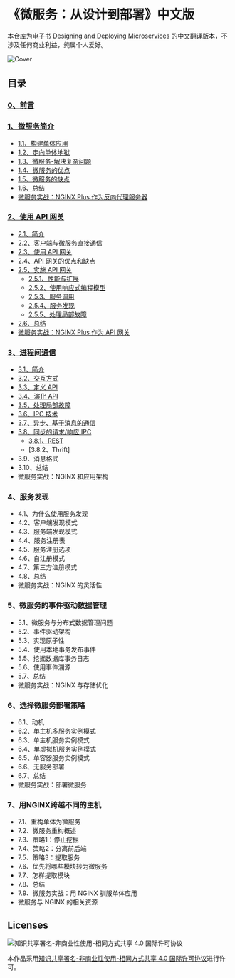 # 《微服务：从设计到部署》中文版
本仓库为电子书 [Designing and Deploying Microservices](https://www.nginx.com/resources/library/designing-deploying-microservices/) 的中文翻译版本，不涉及任何商业利益，纯属个人爱好。

![Cover](https://github.com/oopsguy/microservices-from-design-to-deployment-chinese/blob/master/resources/cover.png)

## 目录

### [0、前言](https://github.com/oopsguy/microservices-from-design-to-deployment-chinese/blob/master/0-foreword.md)

### [1、微服务简介](https://github.com/oopsguy/microservices-from-design-to-deployment-chinese/blob/master/1-introduction-to-microservices.md#1微服务简介)
- [1.1、构建单体应用](https://github.com/oopsguy/microservices-from-design-to-deployment-chinese/blob/master/1-introduction-to-microservices.md#11构建单体应用)
- [1.2、走向单体地狱](https://github.com/oopsguy/microservices-from-design-to-deployment-chinese/blob/master/1-introduction-to-microservices.md#12走向单体地狱)
- [1.3、微服务-解决复杂问题](https://github.com/oopsguy/microservices-from-design-to-deployment-chinese/blob/master/1-introduction-to-microservices.md#13微服务-解决复杂问题)
- [1.4、微服务的优点](https://github.com/oopsguy/microservices-from-design-to-deployment-chinese/blob/master/1-introduction-to-microservices.md#14微服务的优点)
- [1.5、微服务的缺点](https://github.com/oopsguy/microservices-from-design-to-deployment-chinese/blob/master/1-introduction-to-microservices.md#15微服务的缺点)
- [1.6、总结](https://github.com/oopsguy/microservices-from-design-to-deployment-chinese/blob/master/1-introduction-to-microservices.md#16总结)
- [微服务实战：NGINX Plus 作为反向代理服务器](https://github.com/oopsguy/microservices-from-design-to-deployment-chinese/blob/master/1-introduction-to-microservices.md#微服务实战nginx-plus-作为反向代理服务器)

### [2、使用 API 网关](https://github.com/oopsguy/microservices-from-design-to-deployment-chinese/blob/master/2-using-an-api-gateway.md)
- [2.1、简介](https://github.com/oopsguy/microservices-from-design-to-deployment-chinese/blob/master/2-using-an-api-gateway.md#21简介)
- [2.2、客户端与微服务直接通信](https://github.com/oopsguy/microservices-from-design-to-deployment-chinese/blob/master/2-using-an-api-gateway.md#22客户端与微服务直接通信)
- [2.3、使用 API 网关](https://github.com/oopsguy/microservices-from-design-to-deployment-chinese/blob/master/2-using-an-api-gateway.md#23使用API网关)
- [2.4、API 网关的优点和缺点](https://github.com/oopsguy/microservices-from-design-to-deployment-chinese/blob/master/2-using-an-api-gateway.md#24API网关的优点和缺点)
- [2.5、实施 API 网关](https://github.com/oopsguy/microservices-from-design-to-deployment-chinese/blob/master/2-using-an-api-gateway.md#25实施API网关)
    - [2.5.1、性能与扩展](https://github.com/oopsguy/microservices-from-design-to-deployment-chinese/blob/master/2-using-an-api-gateway.md#251性能与扩展)
    - [2.5.2、使用响应式编程模型](https://github.com/oopsguy/microservices-from-design-to-deployment-chinese/blob/master/2-using-an-api-gateway.md#252使用响应式编程模型)
    - [2.5.3、服务调用](https://github.com/oopsguy/microservices-from-design-to-deployment-chinese/blob/master/2-using-an-api-gateway.md#253服务调用)
    - [2.5.4、服务发现](https://github.com/oopsguy/microservices-from-design-to-deployment-chinese/blob/master/2-using-an-api-gateway.md#254服务发现)
    - [2.5.5、处理局部故障](https://github.com/oopsguy/microservices-from-design-to-deployment-chinese/blob/master/2-using-an-api-gateway.md#255处理局部故障)
- [2.6、总结](https://github.com/oopsguy/microservices-from-design-to-deployment-chinese/blob/master/2-using-an-api-gateway.md#26总结)
- [微服务实战：NGINX Plus 作为 API 网关](https://github.com/oopsguy/microservices-from-design-to-deployment-chinese/blob/master/2-using-an-api-gateway.md#微服务实战nginx-plus-作为-api-网关)

### [3、进程间通信](https://github.com/oopsguy/microservices-from-design-to-deployment-chinese/blob/master/3-inter-process-communication.md)
- [3.1、简介](https://github.com/oopsguy/microservices-from-design-to-deployment-chinese/blob/master/3-inter-process-communication.md#31简介)
- [3.2、交互方式](https://github.com/oopsguy/microservices-from-design-to-deployment-chinese/blob/master/3-inter-process-communication.md#32交互方式)
- [3.3、定义 API](https://github.com/oopsguy/microservices-from-design-to-deployment-chinese/blob/master/3-inter-process-communication.md#33定义api)
- [3.4、演化 API](https://github.com/oopsguy/microservices-from-design-to-deployment-chinese/blob/master/3-inter-process-communication.md#34演化api)
- [3.5、处理局部故障](https://github.com/oopsguy/microservices-from-design-to-deployment-chinese/blob/master/3-inter-process-communication.md#35处理局部故障)
- [3.6、IPC 技术](https://github.com/oopsguy/microservices-from-design-to-deployment-chinese/blob/master/3-inter-process-communication.md#36ipc-技术)
- [3.7、异步、基于消息的通信](https://github.com/oopsguy/microservices-from-design-to-deployment-chinese/blob/master/3-inter-process-communication.md#37异步基于消息的通信)
- [3.8、同步的请求/响应 IPC](https://github.com/oopsguy/microservices-from-design-to-deployment-chinese/blob/master/3-inter-process-communication.md#38同步的请求响应ipc)
    - [3.8.1、REST](https://github.com/oopsguy/microservices-from-design-to-deployment-chinese/blob/master/3-inter-process-communication.md#381rest)
    - [3.8.2、Thrift]
- 3.9、消息格式
- 3.10、总结
- 微服务实战：NGINX 和应用架构

### 4、服务发现
- 4.1、为什么使用服务发现
- 4.2、客户端发现模式
- 4.3、服务端发现模式
- 4.4、服务注册表
- 4.5、服务注册选项
- 4.6、自注册模式
- 4.7、第三方注册模式
- 4.8、总结
- 微服务实战：NGINX 的灵活性

### 5、微服务的事件驱动数据管理
- 5.1、微服务与分布式数据管理问题
- 5.2、事件驱动架构
- 5.3、实现原子性
- 5.4、使用本地事务发布事件
- 5.5、挖掘数据库事务日志
- 5.6、使用事件溯源
- 5.7、总结
- 微服务实战：NGINX 与存储优化

### 6、选择微服务部署策略
- 6.1、动机
- 6.2、单主机多服务实例模式
- 6.3、单主机服务实例模式
- 6.4、单虚拟机服务实例模式
- 6.5、单容器服务实例模式
- 6.6、无服务部署
- 6.7、总结
- 微服务实战：部署微服务

### 7、用NGINX跨越不同的主机
- 7.1、重构单体为微服务
- 7.2、微服务重构概述
- 7.3、策略1：停止挖掘
- 7.4、策略2：分离前后端
- 7.5、策略3：提取服务
- 7.6、优先将哪些模块转为微服务
- 7.7、怎样提取模块
- 7.8、总结
- 7.9、微服务实战：用 NGINX 驯服单体应用
- 微服务与 NGINX 的相关资源

## Licenses
![知识共享署名-非商业性使用-相同方式共享 4.0 国际许可协议](https://i.creativecommons.org/l/by-nc-sa/4.0/88x31.png)

本作品采用[知识共享署名-非商业性使用-相同方式共享 4.0 国际许可协议](http://creativecommons.org/licenses/by-nc-sa/4.0/)进行许可。
